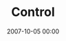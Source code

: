 ---
layout: project
title: Control
category: [Film, All]
published: true
img: "/uploads/shaheen-baig-casting-control.jpg"
date: 2007-10-05 00:00
tags: [example,news,story]
director: Anton Corbijn
with: Sam Riley, Samantha Morton, Toby Kebbell, Craig Parkinson
imdb: "http://www.imdb.com/title/tt0421082/"
video: jwgrhulvlz
---